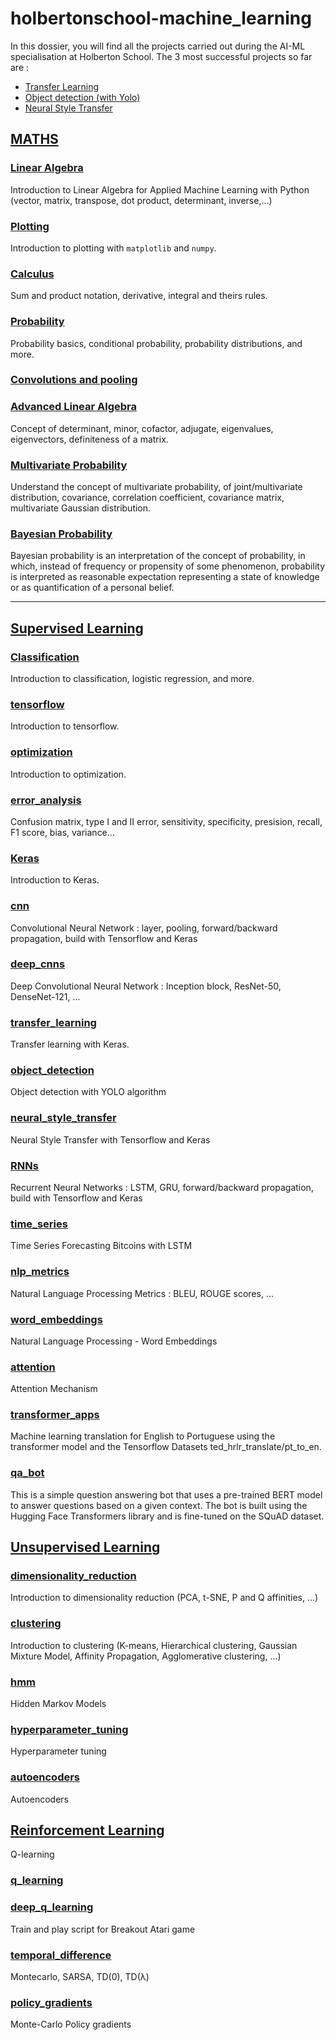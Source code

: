 # holbertonschool-machine_learning

In this dossier, you will find all the projects carried out during the AI-ML specialisation at Holberton School.
The 3 most successful projects so far are :
* [Transfer Learning](supervised_learning/transfer_learning)
* [Object detection (with Yolo)](supervised_learning/object_detection)
* [Neural Style Transfer](supervised_learning/neural_style_transfer)


## [MATHS](math)

### [Linear Algebra](math/linear_algebra)
Introduction to Linear Algebra for Applied Machine Learning with Python (vector, matrix, transpose, dot product, determinant, inverse,...)

### [Plotting](math/plotting)

Introduction to plotting with `matplotlib` and `numpy`.

### [Calculus](math/calculus)

Sum and product notation, derivative, integral and theirs rules.

### [Probability](math/probability)

Probability basics, conditional probability, probability distributions, and more.

### [Convolutions and pooling](math/convolutions_and_pooling)

### [Advanced Linear Algebra](math/advanced_linear_algebra)

Concept of determinant, minor, cofactor, adjugate, eigenvalues, eigenvectors, definiteness of a matrix.

### [Multivariate Probability](math/multivariate_prob)

Understand the concept of multivariate probability, of joint/multivariate distribution, covariance, correlation coefficient, covariance matrix, multivariate Gaussian distribution.

### [Bayesian Probability](math/bayesian_prob)

Bayesian probability is an interpretation of the concept of probability, in which, instead of frequency or propensity of some phenomenon, probability is interpreted as reasonable expectation representing a state of knowledge or as quantification of a personal belief.

---

## [Supervised Learning](supervised_learning)

### [Classification](supervised_learning/classification)

Introduction to classification, logistic regression, and more.

### [tensorflow](supervised_learning/tensorflow)

Introduction to tensorflow.

### [optimization](supervised_learning/optimization)

Introduction to optimization.

### [error_analysis](supervised_learning/error_analysis)

Confusion matrix, type I and II error, sensitivity, specificity, presision, recall, F1 score, bias, variance...

### [Keras](supervised_learning/keras)

Introduction to Keras.

### [cnn](supervised_learning/cnn)

Convolutional Neural Network : layer, pooling, forward/backward propagation, build with Tensorflow and Keras

### [deep_cnns](supervised_learning/deep_cnns)

Deep Convolutional Neural Network : Inception block, ResNet-50, DenseNet-121, ...

### [transfer_learning](supervised_learning/transfer_learning)

Transfer learning with Keras.

### [object_detection](supervised_learning/object_detection)

Object detection with YOLO algorithm

### [neural_style_transfer](supervised_learning/neural_style_transfer)

Neural Style Transfer with Tensorflow and Keras

### [RNNs](supervised_learning/RNNs)

Recurrent Neural Networks : LSTM, GRU, forward/backward propagation, build with Tensorflow and Keras

### [time_series](supervised_learning/time_series)

Time Series Forecasting Bitcoins with LSTM

### [nlp_metrics](supervised_learning/nlp_metrics)

Natural Language Processing Metrics : BLEU, ROUGE scores, ...

### [word_embeddings](supervised_learning/word_embeddings)

Natural Language Processing - Word Embeddings

### [attention](supervised_learning/attention)

Attention Mechanism

### [transformer_apps](supervised_learning/transformer_apps)

Machine learning translation for English to Portuguese using the transformer model and the Tensorflow Datasets ted_hrlr_translate/pt_to_en.

### [qa_bot](supervised_learning/qa_bot)

This is a simple question answering bot that uses a pre-trained BERT model to answer questions based on a given context. The bot is built using the Hugging Face Transformers library and is fine-tuned on the SQuAD dataset.

## [Unsupervised Learning](unsupervised_learning)

### [dimensionality_reduction](unsupervised_learning/dimensionality_reduction)

Introduction to dimensionality reduction (PCA, t-SNE, P and Q affinities, ...)

### [clustering](unsupervised_learning/clustering)

Introduction to clustering (K-means, Hierarchical clustering, Gaussian Mixture Model, Affinity Propagation, Agglomerative clustering, ...)

### [hmm](unsupervised_learning/hmm)

Hidden Markov Models

### [hyperparameter_tuning](unsupervised_learning/hyperparameter_tuning)

Hyperparameter tuning

### [autoencoders](unsupervised_learning/autoencoders)

Autoencoders

## [Reinforcement Learning](reinforcement_learning)

Q-learning

### [q_learning](reinforcement_learning/q_learning)

### [deep_q_learning](reinforcement_learning/deep_q_learning)
Train and play script for Breakout Atari game

### [temporal_difference](reinforcement_learning/temporal_difference)
Montecarlo, SARSA, TD(0), TD(λ)

### [policy_gradients](reinforcement_learning/policy_gradients)
Monte-Carlo Policy gradients


